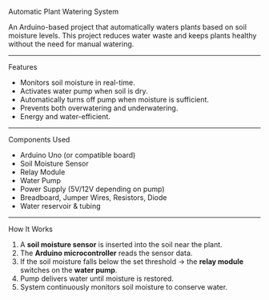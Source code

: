 Automatic Plant Watering System

An Arduino-based project that automatically waters plants based on soil moisture levels. 
This project reduces water waste and keeps plants healthy without the need for manual watering.
  
---    
  
 Features
- Monitors soil moisture in real-time.
- Activates water pump when soil is dry.
- Automatically turns off pump when moisture is sufficient.
- Prevents both overwatering and underwatering.
- Energy and water-efficient.
 
--- 

Components Used
- Arduino Uno (or compatible board)
- Soil Moisture Sensor
- Relay Module
- Water Pump  
- Power Supply (5V/12V depending on pump)
- Breadboard, Jumper Wires, Resistors, Diode
- Water reservoir & tubing

--- 
  
 How It Works
1. A **soil moisture sensor** is inserted into the soil near the plant.  
2. The **Arduino microcontroller** reads the sensor data.  
3. If the soil moisture falls below the set threshold → the **relay module** switches on the **water pump**.  
4. Pump delivers water until moisture is restored.  
5. System continuously monitors soil moisture to conserve water.

